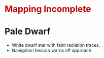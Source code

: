 # <font color="#c00000">Mapping Incomplete</font>
# Pale Dwarf
- White dwarf star with faint radiation traces.
- Navigation beacon warns off approach.
